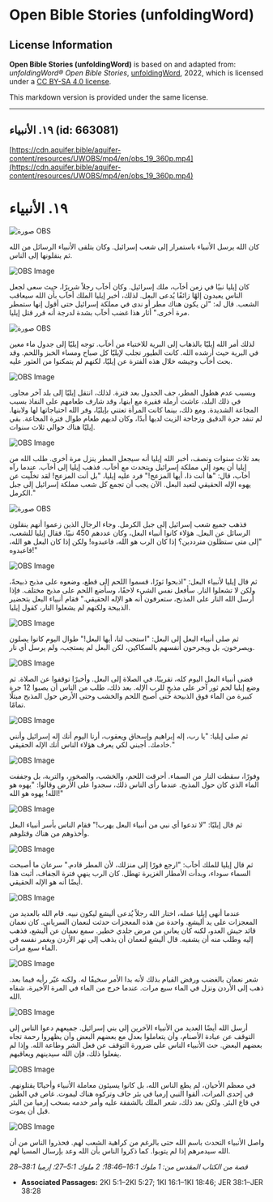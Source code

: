 # Open Bible Stories (unfoldingWord)

## License Information

**Open Bible Stories (unfoldingWord)** is based on and adapted from: _unfoldingWord® Open Bible Stories_, [unfoldingWord](https://unfoldingword.org/utw), 2022, which is licensed under a [CC BY-SA 4.0 license](https://creativecommons.org/licenses/by-sa/4.0/legalcode.en).

This markdown version is provided under the same license.



--------------------------------

## ١٩. الأنبياء (id: 663081)

[https://cdn.aquifer.bible/aquifer-content/resources/UWOBS/mp4/en/obs_19_360p.mp4](https://cdn.aquifer.bible/aquifer-content/resources/UWOBS/mp4/en/obs_19_360p.mp4)

١٩. الأنبياء
============

![صورة OBS](https://cdn.aquifer.bible/aquifer-content/resources/UWOBS/jpg/360px/obs-en-19-01.jpg)

كان الله يرسل الأنبياء باستمرار إلى شعب إسرائيل. وكان يتلقى الأنبياء الرسائل من الله ثم ينقلونها إلى الناس.

![OBS Image](https://cdn.aquifer.bible/aquifer-content/resources/UWOBS/jpg/360px/obs-en-19-02.jpg)

كان إيليا نبيًا في زمن أخآب، ملك إسرائيل. وكان أخآب رجلاً شريرًا، حيث سعى لجعل الناس يعبدون إلهًا زائفًا يُدعى البعل. لذلك، أخبر إيليا الملك أخآب بأن الله سيعاقب الشعب. قال له: "لن يكون هناك مطر أو ندى في مملكة إسرائيل حتى أقول إنها ستمطر مرة أخرى." أثار هذا غضب أخآب بشدة لدرجة أنه قرر قتل إيليا.

![صورة OBS](https://cdn.aquifer.bible/aquifer-content/resources/UWOBS/jpg/360px/obs-en-19-03.jpg)

لذلك أمر الله إيليّا بالذهاب إلى البرية للاختباء من أخآب. توجه إيليّا إلى جدول ماء معين في البرية حيث أرشده الله. كانت الطيور تجلب لإيليّا كل صباح ومساء الخبز واللحم. وقد بحث أخآب وجيشه خلال هذه الفترة عن إيليّا، لكنهم لم يتمكنوا من العثور عليه.

![OBS Image](https://cdn.aquifer.bible/aquifer-content/resources/UWOBS/jpg/360px/obs-en-19-04.jpg)

وبسبب عدم هطول المطر، جف الجدول بعد فترة. لذلك، انتقل إيليّا إلى بلد آخر مجاور. في ذلك البلد، عاشت أرملة فقيرة مع ابنها، وقد شارف طعامهم على النفاذ بسبب المجاعة الشديدة. ومع ذلك، بينما كانت المرأة تعتني بإيليّا، وفر الله احتياجاتها لها ولابنها. لم تنفد جرة الدقيق وزجاجة الزيت لديها أبدًا، وكان لديهم طعام طوال فترة المجاعة. بقي إيليّا هناك حوالي ثلاث سنوات.

![OBS Image](https://cdn.aquifer.bible/aquifer-content/resources/UWOBS/jpg/360px/obs-en-19-05.jpg)

بعد ثلاث سنوات ونصف، أخبر الله إيليا أنه سيجعل المطر ينزل مرة أخرى. طلب الله من إيليا أن يعود إلى مملكة إسرائيل ويتحدث مع أخآب. فذهب إيليا إلى أخآب. عندما رآه أخآب، قال: "ها أنت ذا، أيها المزعج!" فرد عليه إيليا، "بل أنت المزعج! لقد تخلّيت عن يهوه الإله الحقيقي لتعبد البعل. الآن يجب أن تجمع كل شعب مملكة إسرائيل إلى جبل الكرمل."

![صورة OBS](https://cdn.aquifer.bible/aquifer-content/resources/UWOBS/jpg/360px/obs-en-19-06.jpg)

فذهب جميع شعب إسرائيل إلى جبل الكرمل. وجاء الرجال الذين زعموا أنهم ينقلون الرسائل عن البعل. هؤلاء كانوا أنبياء البعل، وكان عددهم 450 نبيًا. فقال إيليا للشعب، "إلى متى ستظلون مترددين؟ إذا كان الرب هو الله، فاعبدوه! ولكن إذا كان البعل هو الله، فاعبدوه!"

![OBS Image](https://cdn.aquifer.bible/aquifer-content/resources/UWOBS/jpg/360px/obs-en-19-07.jpg)

ثم قال إيليا لأنبياء البعل: "اذبحوا ثورًا، قسموا اللحم إلى قطع، وضعوه على مذبح ذبيحةً، ولكن لا تشعلوا النار. سأفعل نفس الشيء لاحقًا، وسأضع اللحم على مذبح مختلف. فإذا أرسل الله النار على المذبح، ستعرفون أنه هو الإله الحقيقي." فقام أنبياء البعل بتحضير الذبيحة ولكنهم لم يشعلوا النار، كقول إيليا.

![OBS Image](https://cdn.aquifer.bible/aquifer-content/resources/UWOBS/jpg/360px/obs-en-19-08.jpg)

ثم صلى أنبياء البعل إلى البعل: "استجب لنا، أيها البعل!" طوال اليوم كانوا يصلون ويصرخون، بل ويجرحون أنفسهم بالسكاكين، لكن البعل لم يستجب، ولم يرسل أي نار.

![OBS Image](https://cdn.aquifer.bible/aquifer-content/resources/UWOBS/jpg/360px/obs-en-19-09.jpg)

قضى أنبياء البعل اليوم كله، تقريبًا، في الصلاة إلى البعل. وأخيرًا توقفوا عن الصلاة. ثم وضع إيليا لحم ثور آخر على مذبحٍ للرب الإله. بعد ذلك، طلب من الناس أن يصبوا 12 جرة كبيرة من الماء فوق الذبيحة حتى أصبح اللحم والخشب وحتى الأرض حول المذبح مبتلًا تمامًا.

![OBS Image](https://cdn.aquifer.bible/aquifer-content/resources/UWOBS/jpg/360px/obs-en-19-10.jpg)

ثم صلى إيليا: "يا رب، إله إبراهيم وإسحاق ويعقوب، أرنا اليوم أنك إله إسرائيل وأنني خادمك. أجبني لكي يعرف هؤلاء الناس أنك الإله الحقيقي."

![OBS Image](https://cdn.aquifer.bible/aquifer-content/resources/UWOBS/jpg/360px/obs-en-19-11.jpg)

وفورًا، سقطت النار من السماء. أحرقت اللحم، والخشب، والصخور، والتربة، بل وجففت الماء الذي كان حول المذبح. عندما رأى الناس ذلك، سجدوا على الأرض وقالوا: "يهوه هو الله! يهوه هو الله!"

![OBS Image](https://cdn.aquifer.bible/aquifer-content/resources/UWOBS/jpg/360px/obs-en-19-12.jpg)

ثم قال إيليّا: "لا تدعوا أي نبي من أنبياء البعل يهرب!" فقام الناس بأسر أنبياء البعل وأخذوهم من هناك وقتلوهم.

![OBS Image](https://cdn.aquifer.bible/aquifer-content/resources/UWOBS/jpg/360px/obs-en-19-13.jpg)

ثم قال إيليا للملك أخآب: "ارجع فورًا إلى منزلك، لأن المطر قادم." سرعان ما أصبحت السماء سوداء، وبدأت الأمطار الغزيرة تهطل. كان الرب ينهي فترة الجفاف، أثبت هذا أيضًا أنه هو الإله الحقيقي.

![OBS Image](https://cdn.aquifer.bible/aquifer-content/resources/UWOBS/jpg/360px/obs-en-19-14.jpg)

عندما أنهى إيليا عمله، اختار الله رجلاً يُدعى أليشع ليكون نبيه. قام الله بالعديد من المعجزات على يد أليشع. واحدة من هذه المعجزات حدثت لنعمان السرياني. كان نعمان قائد جيش العدو، لكنه كان يعاني من مرض جلدي خطير. سمع نعمان عن أليشع، فذهب إليه وطلب منه أن يشفيه. قال أليشع لنعمان أن يذهب إلى نهر الأردن ويغمر نفسه في الماء سبع مرات.

![OBS Image](https://cdn.aquifer.bible/aquifer-content/resources/UWOBS/jpg/360px/obs-en-19-15.jpg)

شعر نعمان بالغضب ورفض القيام بذلك لأنه بدا الأمر سخيفًا له. ولكنه غيّر رأيه فيما بعد. ذهب إلى الأردن ونزل في الماء سبع مرات. عندما خرج من الماء في المرة الأخيرة، شفاه الله.

![OBS Image](https://cdn.aquifer.bible/aquifer-content/resources/UWOBS/jpg/360px/obs-en-19-16.jpg)

أرسل الله أيضًا العديد من الأنبياء الآخرين إلى بني إسرائيل. جميعهم دعوا الناس إلى التوقف عن عبادة الأصنام، وأن يتعاملوا بعدل مع بعضهم البعض وأن يظهروا رحمة تجاه بعضهم البعض. حث الأنبياء الناس على ضرورة التوقف عن فعل الشر وطاعة الله. وإذا لم يفعلوا ذلك، فإن الله سيدينهم ويعاقبهم.

![OBS Image](https://cdn.aquifer.bible/aquifer-content/resources/UWOBS/jpg/360px/obs-en-19-17.jpg)

في معظم الأحيان، لم يطع الناس الله، بل كانوا يسيئون معاملة الأنبياء وأحيانًا يقتلونهم. في إحدى المرات، ألقوا النبي إرميا في بئر جاف وتركوه هناك ليموت. غاص في الطين في قاع البئر. ولكن بعد ذلك، شعر الملك بالشفقة عليه وأمر خدمه بسحب إرميا من البئر قبل أن يموت.

![OBS Image](https://cdn.aquifer.bible/aquifer-content/resources/UWOBS/jpg/360px/obs-en-19-18.jpg)

واصل الأنبياء التحدث باسم الله حتى بالرغم من كراهية الشعب لهم. فحذروا الناس من أن الله سيدمرهم إذا لم يتوبوا. كما ذكروا الناس بأن الله وعد بإرسال المسيا لهم.

*قصة من الكتاب المقدس من: 1 ملوك 16:1–18:46؛ 2 ملوك 5:1–27؛ إرميا 38:1–28*

* **Associated Passages:** 2KI 5:1–2KI 5:27; 1KI 16:1–1KI 18:46; JER 38:1–JER 38:28

